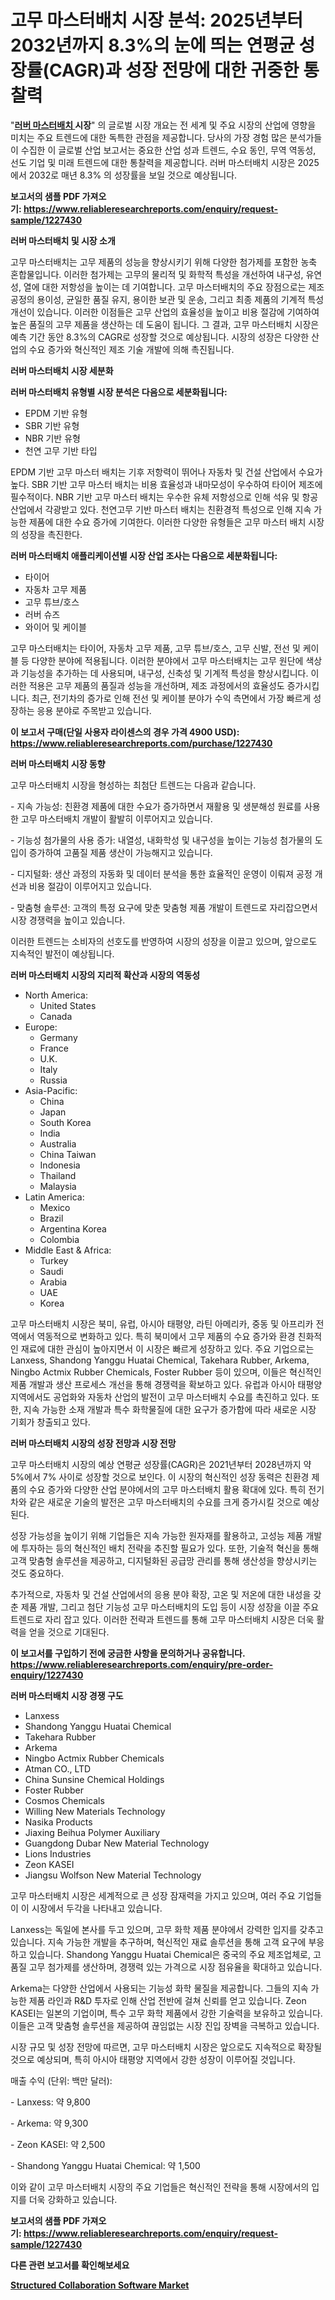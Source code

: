 <p><h1>고무 마스터배치 시장 분석: 2025년부터 2032년까지 8.3%의 눈에 띄는 연평균 성장률(CAGR)과 성장 전망에 대한 귀중한 통찰력</h1></p><p>"<strong><a href="https://www.reliableresearchreports.com/rubber-masterbatch-r1227430?utm_campaign=105&utm_medium=7&utm_source=Github&utm_content=ia&utm_term=01012025&utm_id=rubber-masterbatch">러버 마스터배치&nbsp;</a></strong><strong>시장</strong>" 의 글로벌 시장 개요는 전 세계 및 주요 시장의 산업에 영향을 미치는 주요 트렌드에 대한 독특한 관점을 제공합니다. 당사의 가장 경험 많은 분석가들이 수집한 이 글로벌 산업 보고서는 중요한 산업 성과 트렌드, 수요 동인, 무역 역동성, 선도 기업 및 미래 트렌드에 대한 통찰력을 제공합니다. 러버 마스터배치 시장은 2025에서 2032로 매년 8.3% 의 성장률을 보일 것으로 예상됩니다.&nbsp;</p>
<p><strong>보고서의 샘플 PDF 가져오기:&nbsp;<a href="https://www.reliableresearchreports.com/enquiry/request-sample/1227430?utm_campaign=105&utm_medium=7&utm_source=Github&utm_content=ia&utm_term=01012025&utm_id=rubber-masterbatch">https://www.reliableresearchreports.com/enquiry/request-sample/1227430</a></strong></p>
<p><strong>러버 마스터배치 및 시장 소개</strong></p>
<p><p>고무 마스터배치는 고무 제품의 성능을 향상시키기 위해 다양한 첨가제를 포함한 농축 혼합물입니다. 이러한 첨가제는 고무의 물리적 및 화학적 특성을 개선하여 내구성, 유연성, 열에 대한 저항성을 높이는 데 기여합니다. 고무 마스터배치의 주요 장점으로는 제조 공정의 용이성, 균일한 품질 유지, 용이한 보관 및 운송, 그리고 최종 제품의 기계적 특성 개선이 있습니다. 이러한 이점들은 고무 산업의 효율성을 높이고 비용 절감에 기여하여 높은 품질의 고무 제품을 생산하는 데 도움이 됩니다. 그 결과, 고무 마스터배치 시장은 예측 기간 동안 8.3%의 CAGR로 성장할 것으로 예상됩니다. 시장의 성장은 다양한 산업의 수요 증가와 혁신적인 제조 기술 개발에 의해 촉진됩니다.</p></p>
<p><strong>러버 마스터배치 시장 세분화</strong></p>
<p><strong>러버 마스터배치 유형별 시장 분석은 다음으로 세분화됩니다:</strong></p>
<p><ul><li>EPDM 기반 유형</li><li>SBR 기반 유형</li><li>NBR 기반 유형</li><li>천연 고무 기반 타입</li></ul></p>
<p><p>EPDM 기반 고무 마스터 배치는 기후 저항력이 뛰어나 자동차 및 건설 산업에서 수요가 높다. SBR 기반 고무 마스터 배치는 비용 효율성과 내마모성이 우수하여 타이어 제조에 필수적이다. NBR 기반 고무 마스터 배치는 우수한 유체 저항성으로 인해 석유 및 항공산업에서 각광받고 있다. 천연고무 기반 마스터 배치는 친환경적 특성으로 인해 지속 가능한 제품에 대한 수요 증가에 기여한다. 이러한 다양한 유형들은 고무 마스터 배치 시장의 성장을 촉진한다.</p></p>
<p><strong>러버 마스터배치 애플리케이션별 시장 산업 조사는 다음으로 세분화됩니다:</strong></p>
<p><ul><li>타이어</li><li>자동차 고무 제품</li><li>고무 튜브/호스</li><li>러버 슈즈</li><li>와이어 및 케이블</li></ul></p>
<p><p>고무 마스터배치는 타이어, 자동차 고무 제품, 고무 튜브/호스, 고무 신발, 전선 및 케이블 등 다양한 분야에 적용됩니다. 이러한 분야에서 고무 마스터배치는 고무 원단에 색상과 기능성을 추가하는 데 사용되며, 내구성, 신축성 및 기계적 특성을 향상시킵니다. 이러한 적용은 고무 제품의 품질과 성능을 개선하며, 제조 과정에서의 효율성도 증가시킵니다. 최근, 전기차의 증가로 인해 전선 및 케이블 분야가 수익 측면에서 가장 빠르게 성장하는 응용 분야로 주목받고 있습니다.</p></p>
<p><strong>이 보고서 구매(단일 사용자 라이센스의 경우 가격 4900 USD): <a href="https://www.reliableresearchreports.com/purchase/1227430?utm_campaign=105&utm_medium=7&utm_source=Github&utm_content=ia&utm_term=01012025&utm_id=rubber-masterbatch">https://www.reliableresearchreports.com/purchase/1227430</a></strong></p>
<p><strong>러버 마스터배치 시장 동향</strong></p>
<p><p>고무 마스터배치 시장을 형성하는 최첨단 트렌드는 다음과 같습니다.</p><p>- 지속 가능성: 친환경 제품에 대한 수요가 증가하면서 재활용 및 생분해성 원료를 사용한 고무 마스터배치 개발이 활발히 이루어지고 있습니다.</p><p>  </p><p>- 기능성 첨가물의 사용 증가: 내열성, 내화학성 및 내구성을 높이는 기능성 첨가물의 도입이 증가하여 고품질 제품 생산이 가능해지고 있습니다.</p><p>- 디지털화: 생산 과정의 자동화 및 데이터 분석을 통한 효율적인 운영이 이뤄져 공정 개선과 비용 절감이 이루어지고 있습니다.</p><p>- 맞춤형 솔루션: 고객의 특정 요구에 맞춘 맞춤형 제품 개발이 트렌드로 자리잡으면서 시장 경쟁력을 높이고 있습니다.</p><p>이러한 트렌드는 소비자의 선호도를 반영하여 시장의 성장을 이끌고 있으며, 앞으로도 지속적인 발전이 예상됩니다.</p></p>
<p><strong>러버 마스터배치 시장의 지리적 확산과 시장의 역동성</strong></p>
<p><ul>
    <li>
        North America:
        <ul>
            <li>United States</li>
            <li>Canada</li>
        </ul>
    </li>
    <li>
        Europe:
        <ul>
            <li>Germany</li>
            <li>France</li>
            <li>U.K.</li>
            <li>Italy</li>
            <li>Russia</li>
        </ul>
    </li>
    <li>
        Asia-Pacific:
        <ul>
            <li>China</li>
            <li>Japan</li>
            <li>South Korea</li>
            <li>India</li>
            <li>Australia</li>
            <li>China Taiwan</li>
            <li>Indonesia</li>
            <li>Thailand</li>
            <li>Malaysia</li>
        </ul>
    </li>
    <li>
        Latin America:
        <ul>
            <li>Mexico</li>
            <li>Brazil</li>
            <li>Argentina Korea</li>
            <li>Colombia</li>
        </ul>
    </li>
    <li>
        Middle East & Africa:
        <ul>
            <li>Turkey</li>
            <li>Saudi</li>
            <li>Arabia</li>
            <li>UAE</li>
            <li>Korea</li>
        </ul>
    </li>
    </ul></p>
<p><p>고무 마스터배치 시장은 북미, 유럽, 아시아 태평양, 라틴 아메리카, 중동 및 아프리카 전역에서 역동적으로 변화하고 있다. 특히 북미에서 고무 제품의 수요 증가와 환경 친화적인 재료에 대한 관심이 높아지면서 이 시장은 빠르게 성장하고 있다. 주요 기업으로는 Lanxess, Shandong Yanggu Huatai Chemical, Takehara Rubber, Arkema, Ningbo Actmix Rubber Chemicals, Foster Rubber 등이 있으며, 이들은 혁신적인 제품 개발과 생산 프로세스 개선을 통해 경쟁력을 확보하고 있다. 유럽과 아시아 태평양 지역에서도 공업화와 자동차 산업의 발전이 고무 마스터배치 수요를 촉진하고 있다. 또한, 지속 가능한 소재 개발과 특수 화학물질에 대한 요구가 증가함에 따라 새로운 시장 기회가 창출되고 있다.</p></p>
<p><strong>러버 마스터배치 시장의 성장 전망과 시장 전망</strong></p>
<p><p>고무 마스터배치 시장의 예상 연평균 성장률(CAGR)은 2021년부터 2028년까지 약 5%에서 7% 사이로 성장할 것으로 보인다. 이 시장의 혁신적인 성장 동력은 친환경 제품의 수요 증가와 다양한 산업 분야에서의 고무 마스터배치 활용 확대에 있다. 특히 전기차와 같은 새로운 기술의 발전은 고무 마스터배치의 수요를 크게 증가시킬 것으로 예상된다.</p><p>성장 가능성을 높이기 위해 기업들은 지속 가능한 원자재를 활용하고, 고성능 제품 개발에 투자하는 등의 혁신적인 배치 전략을 추진할 필요가 있다. 또한, 기술적 혁신을 통해 고객 맞춤형 솔루션을 제공하고, 디지털화된 공급망 관리를 통해 생산성을 향상시키는 것도 중요하다. </p><p>추가적으로, 자동차 및 건설 산업에서의 응용 분야 확장, 고온 및 저온에 대한 내성을 갖춘 제품 개발, 그리고 첨단 기능성 고무 마스터배치의 도입 등이 시장 성장을 이끌 주요 트렌드로 자리 잡고 있다. 이러한 전략과 트렌드를 통해 고무 마스터배치 시장은 더욱 활력을 얻을 것으로 기대된다.</p></p>
<p><strong>이 보고서를 구입하기 전에 궁금한 사항을 문의하거나 공유합니다. <a href="https://www.reliableresearchreports.com/enquiry/pre-order-enquiry/1227430?utm_campaign=105&utm_medium=7&utm_source=Github&utm_content=ia&utm_term=01012025&utm_id=rubber-masterbatch">https://www.reliableresearchreports.com/enquiry/pre-order-enquiry/1227430</a></strong></p>
<p><strong>러버 마스터배치 시장 경쟁 구도</strong></p>
<p><ul><li>Lanxess</li><li>Shandong Yanggu Huatai Chemical</li><li>Takehara Rubber</li><li>Arkema</li><li>Ningbo Actmix Rubber Chemicals</li><li>Atman CO., LTD</li><li>China Sunsine Chemical Holdings</li><li>Foster Rubber</li><li>Cosmos Chemicals</li><li>Willing New Materials Technology</li><li>Nasika Products</li><li>Jiaxing Beihua Polymer Auxiliary</li><li>Guangdong Dubar New Material Technology</li><li>Lions Industries</li><li>Zeon KASEI</li><li>Jiangsu Wolfson New Material Technology</li></ul></p>
<p><p>고무 마스터배치 시장은 세계적으로 큰 성장 잠재력을 가지고 있으며, 여러 주요 기업들이 이 시장에서 두각을 나타내고 있습니다. </p><p>Lanxess는 독일에 본사를 두고 있으며, 고무 화학 제품 분야에서 강력한 입지를 갖추고 있습니다. 지속 가능한 개발을 추구하며, 혁신적인 재료 솔루션을 통해 고객 요구에 부응하고 있습니다. Shandong Yanggu Huatai Chemical은 중국의 주요 제조업체로, 고품질 고무 첨가제를 생산하며, 경쟁력 있는 가격으로 시장 점유율을 확대하고 있습니다. </p><p>Arkema는 다양한 산업에서 사용되는 기능성 화학 물질을 제공합니다. 그들의 지속 가능한 제품 라인과 R&D 투자로 인해 산업 전반에 걸쳐 신뢰를 얻고 있습니다. Zeon KASEI는 일본의 기업이며, 특수 고무 화학 제품에서 강한 기술력을 보유하고 있습니다. 이들은 고객 맞춤형 솔루션을 제공하여 끊임없는 시장 진입 장벽을 극복하고 있습니다.</p><p>시장 규모 및 성장 전망에 따르면, 고무 마스터배치 시장은 앞으로도 지속적으로 확장될 것으로 예상되며, 특히 아시아 태평양 지역에서 강한 성장이 이루어질 것입니다. </p><p>매출 수익 (단위: 백만 달러):</p><p>- Lanxess: 약 9,800</p><p>- Arkema: 약 9,300</p><p>- Zeon KASEI: 약 2,500</p><p>- Shandong Yanggu Huatai Chemical: 약 1,500</p><p>이와 같이 고무 마스터배치 시장의 주요 기업들은 혁신적인 전략을 통해 시장에서의 입지를 더욱 강화하고 있습니다.</p></p>
<p><strong>보고서의 샘플 PDF 가져오기:&nbsp;<a href="https://www.reliableresearchreports.com/enquiry/request-sample/1227430?utm_campaign=105&utm_medium=7&utm_source=Github&utm_content=ia&utm_term=01012025&utm_id=rubber-masterbatch">https://www.reliableresearchreports.com/enquiry/request-sample/1227430</a></strong></p>
<p><strong></strong></p>
<p><strong></strong></p>
<p><strong></strong></p>
<p><strong></strong></p>
<p><strong>다른 관련 보고서를 확인해보세요</strong></p>
<p><strong><p><a href="https://github.com/arionmp/Market-Research-Report-List-5/blob/main/structured-collaboration-software-market.md?utm_campaign=105&utm_medium=7&utm_source=Github&utm_content=ia&utm_term=01012025&utm_id=rubber-masterbatch">Structured Collaboration Software Market</a></p></strong></p>
<p></p>